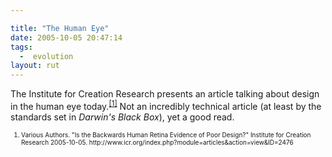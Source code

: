 ```yaml
---

title: "The Human Eye"
date: 2005-10-05 20:47:14
tags:
  -  evolution
layout: rut
---
```


<p>The Institute for Creation Research presents an article talking about design in the human eye today.<sup><a href="http://www.icr.org/index.php?module=articles&action=view&ID=2476">[1]</a></sup> Not an incredibly technical article (at least by the standards set in <i>Darwin's Black Box</i>), yet a good read.  </p>  <font size="-2"> <ol> <li>Various Authors. "Is the Backwards Human Retina Evidence of Poor Design?"  Institute for Creation Research 2005-10-05. http://www.icr.org/index.php?module=articles&action=view&ID=2476 </li> </ol> </font>

